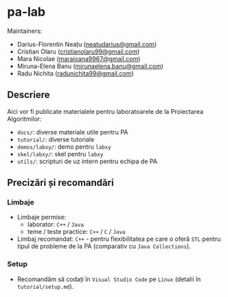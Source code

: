 # pa-lab

Maintainers:
* Darius-Florentin Neațu (neatudarius@gmail.com)
* Cristian Olaru (cristianolaru99@gmail.com)
* Mara Nicolae (maraioana9967@gmail.com)
* Miruna-Elena Banu (mirunaelena.banu@gmail.com)
* Radu Nichita (radunichita99@gmail.com)

## Descriere
Aici vor fi publicate materialele pentru laboratoarele de la Proiectarea Algoritmilor:
* `docs/`: diverse materiale utile pentru PA
* `tutorial/`: diverse tutoriale
* `demos/labxy/`: demo pentru `labxy`
* `skel/labxy/`: skel pentru `labxy`
* `utils/`: scripturi de uz intern pentru echipa de PA

## Precizări și recomandări
### Limbaje
* Limbaje permise:
  * laborator: `C++` / `Java`
  * teme / teste practice: `C++` / `C` / `Java`
* Limbaj recomandat: `C++` - pentru flexibilitatea pe care o oferă `STL` pentru tipul de probleme de la PA (comparativ cu `Java Collections`).

### Setup
* Recomandăm să codați în `Visual Studio Code` pe `Linux` (detalii în `tutorial/setup.md`).
